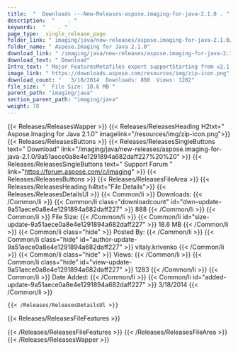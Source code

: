```yaml
---
title:  "  Downloads ---New-Releases-aspose.imaging-for-java-2.1.0 . " 
description:  "    . " 
keywords:  "    . " 
page_type:  single_release_page
folder_link: " imaging/java/new-releases/aspose.imaging-for-java-2.1.0/"
folder_name: " Aspose.Imaging for Java 2.1.0"
download_link: " /imaging/java/new-releases/aspose.imaging-for-java-2.1.0/9a51aece0a8e4e1291894a682daff227"
download_text: " Download"
Intro_text: " Major FeaturesMetafiles export supportStarting from v2.1 Aspose.Imaging for Java..."
image_link: " https://downloads.aspose.com/resources/img/zip-icon.png"
download_count: "   3/18/2014  Downloads: 888  Views: 1282"
file_size: "  File Size: 18.6 MB "
parent_path: "imaging/java"
section_parent_path: "imaging/java"
weight: 78 
---
```


{{< Releases/ReleasesWapper >}}
  {{< Releases/ReleasesHeading H2txt=" Aspose.Imaging for Java 2.1.0" imagelink="/resources/img/zip-icon.png">}}
  {{< Releases/ReleasesButtons >}}
    {{< Releases/ReleasesSingleButtons text=" Download" link="/imaging/java/new-releases/aspose.imaging-for-java-2.1.0/9a51aece0a8e4e1291894a682daff227%20%20" >}}
    {{< Releases/ReleasesSingleButtons text=" Support Forum " link="https://forum.aspose.com/c/imaging" >}}
  {{< Releases/ReleasesButtons >}}
  {{< Releases/ReleasesFileArea >}}
    {{< Releases/ReleasesHeading h4txt="File Details">}}
    {{< Releases/ReleasesDetailsUl >}}
            {{< Common/li  >}} Downloads: {{< /Common/li >}} 
      {{< Common/li class="downloadcount" id="dwn-update-9a51aece0a8e4e1291894a682daff227" >}} 888 {{< /Common/li >}} 
      {{< Common/li  >}} File Size: {{< /Common/li >}} 
      {{< Common/li id="size-update-9a51aece0a8e4e1291894a682daff227" >}} 18.6 MB {{< /Common/li >}} 
      {{< Common/li  class="hide" >}} Posted By: {{< /Common/li >}} 
      {{< Common/li class="hide" id="author-update-9a51aece0a8e4e1291894a682daff227" >}} vitaly.krivenko {{< /Common/li >}} 
      {{< Common/li class="hide"  >}} Views: {{< /Common/li >}} 
      {{< Common/li class="hide" id="view-update-9a51aece0a8e4e1291894a682daff227" >}} 1283 {{< /Common/li >}} 
      {{< Common/li  >}} Date Added: {{< /Common/li >}} 
      {{< Common/li id="added-update-9a51aece0a8e4e1291894a682daff227" >}} 3/18/2014 {{< /Common/li >}} 

    {{< /Releases/ReleasesDetailsUl >}}

  {{< Releases/ReleasesFileFeatures >}}
      
  {{< /Releases/ReleasesFileFeatures >}}
 {{< /Releases/ReleasesFileArea >}}
{{< /Releases/ReleasesWapper >}}


